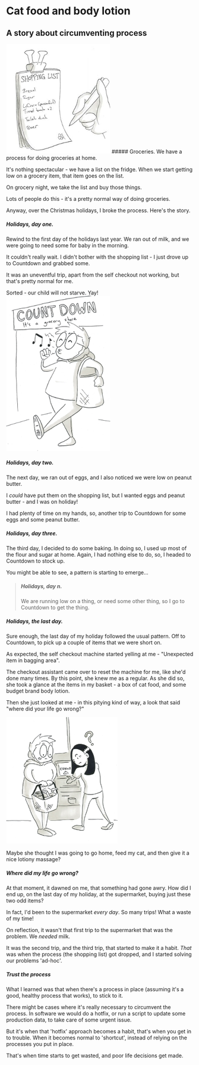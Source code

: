 <meta name="twitter:image" content="/assets/images/2019/04/2019-04-11-01.jpg" />

# Cat food and body lotion
## A story about circumventing process

<img src="/assets/images/2019/04/2019-04-11-01.jpg" class="left" width="280px">
##### Groceries.
We have a process for doing groceries at home.

It's nothing spectacular - we have a list on the fridge. When we start getting low on a grocery item, that item goes on the list.

On grocery night, we take the list and buy those things.

Lots of people do this - it's a pretty normal way of doing groceries.

Anyway, over the Christmas holidays, I broke the process. Here's the story.

##### Holidays, day one.
Rewind to the first day of the holidays last year.
We ran out of milk, and we were going to need some for baby in the morning.

It couldn't really wait. I didn't bother with the shopping list - I just drove up to Countdown and grabbed some.

It was an uneventful trip, apart from the self checkout not working, but that's pretty normal for me.

Sorted - our child will not starve. Yay!
<img src="/assets/images/2019/04/2019-04-11-02.jpg" class="right" width="280px">
##### Holidays, day two.
The next day, we ran out of eggs, and I also noticed we were low on peanut butter.

I *could* have put them on the shopping list, but I wanted eggs and peanut butter - and I was on holiday!

I had plenty of time on my hands, so, another trip to Countdown for some eggs and some peanut butter.

##### Holidays, day three.
The third day, I decided to do some baking. In doing so, I used up most of the flour and sugar at home.
Again, I had nothing else to do, so, I headed to Countdown to stock up.

You might be able to see, a pattern is starting to emerge…

> ##### Holidays, day *n*.
> We are running low on a thing, or need some other thing, so I go to Countdown to get the thing.

##### Holidays, the last day.
Sure enough, the last day of my holiday followed the usual pattern. Off to Countdown, to pick up a couple of items that we were short on.

As expected, the self checkout machine started yelling at me - "Unexpected item in bagging area".

The checkout assistant came over to reset the machine for me, like she'd done many times. By this point, she knew me as a regular.
As she did so, she took a glance at the items in my basket - a box of cat food, and some budget brand body lotion.

Then she just looked at me - in this pitying kind of way, a look that said "where did your life go wrong?"

<img src="/assets/images/2019/04/2019-04-11-03.jpg" class="left" width="300px">

Maybe she thought I was going to go home, feed my cat, and then give it a nice lotiony massage?

##### Where *did* my life go wrong?
At that moment, it dawned on me, that something had gone awry. How did I end up, on the last day of my holiday, at the supermarket, buying just these two odd items?

In fact, I'd been to the supermarket *every day*. So many trips! What a waste of my time!

On reflection, it wasn't that first trip to the supermarket that was the problem. We *needed* milk.

It was the second trip, and the third trip, that started to make it a habit.
*That* was when the process (the shopping list) got dropped, and I started solving our problems 'ad-hoc'.

##### Trust the process
What I learned was that when there's a process in place (assuming it's a good, healthy process that works), to stick to it.

There might be cases where it's really necessary to circumvent the process.
In software we would do a hotfix, or run a script to update some production data, to take care of some urgent issue.

But it's when that 'hotfix' approach becomes a habit, that's when you get in to trouble. When it becomes  normal to 'shortcut', instead of relying on the processes you put in place.

That's when time starts to get wasted, and poor life decisions get made.
